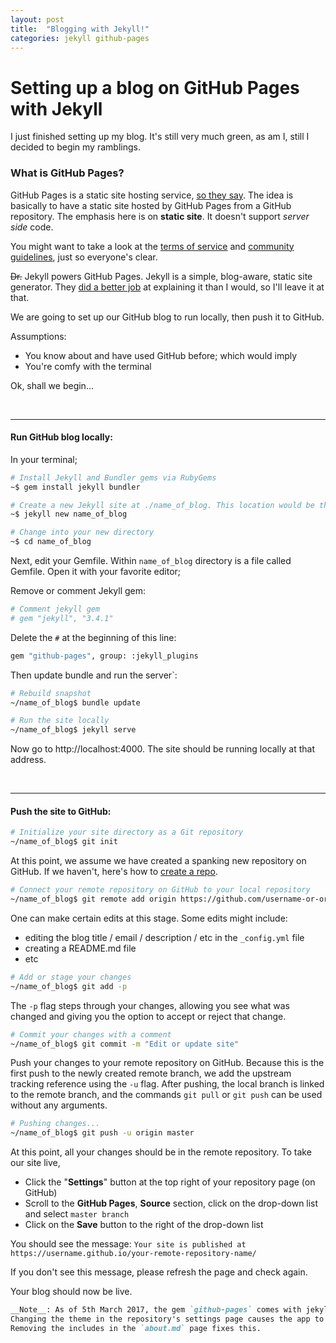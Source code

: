 ```yaml
---
layout: post
title:  "Blogging with Jekyll!"
categories: jekyll github-pages
---
```


# Setting up a blog on GitHub Pages with Jekyll

I just finished setting up my blog. It's still very much green, as am I, still I decided to begin my ramblings.

### What is GitHub Pages?
GitHub Pages is a static site hosting service, [so they say](https://help.github.com/articles/what-is-github-pages/). The idea is basically to have a static site hosted by GitHub Pages from a GitHub repository. The emphasis here is on **static site**. It doesn't support _server side_ code.

You might want to take a look at the [terms of service](https://help.github.com/articles/github-terms-of-service/) and [community guidelines](https://help.github.com/articles/github-community-guidelines/), just so everyone's clear. 

~~Dr.~~ Jekyll powers GitHub Pages. Jekyll is a simple, blog-aware, static site generator. They [did a better job](https://jekyllrb.com/docs/home/#so-what-is-jekyll-exactly) at explaining it than I would, so I'll leave it at that.

We are going to set up our GitHub blog to run locally, then push it to GitHub.

Assumptions: 
- You know about and have used GitHub before; which would imply
- You're comfy with the terminal

Ok, shall we begin...

<br>

---

#### Run GitHub blog locally:

In your terminal;

```bash
# Install Jekyll and Bundler gems via RubyGems
~$ gem install jekyll bundler

# Create a new Jekyll site at ./name_of_blog. This location would be the root directory of your blog
~$ jekyll new name_of_blog

# Change into your new directory
~$ cd name_of_blog
```

Next, edit your Gemfile. Within `name_of_blog` directory is a file called Gemfile. Open it with your favorite editor;

Remove or comment Jekyll gem:

```bash
# Comment jekyll gem
# gem "jekyll", "3.4.1"
```

Delete the `#` at the beginning of this line:

```bash
gem "github-pages", group: :jekyll_plugins
```

Then update bundle and run the server`:

```bash
# Rebuild snapshot
~/name_of_blog$ bundle update

# Run the site locally
~/name_of_blog$ jekyll serve
```

Now go to http://localhost:4000. The site should be running locally at that address.

<br>

---

#### Push the site to GitHub:

```bash
# Initialize your site directory as a Git repository
~/name_of_blog$ git init
```

At this point, we assume we have created a spanking new repository on GitHub. If we haven't, here's how to [create a repo](https://help.github.com/articles/create-a-repo/).

```bash
# Connect your remote repository on GitHub to your local repository
~/name_of_blog$ git remote add origin https://github.com/username-or-organization-name/your-remote-repository-name.git
```

One can make certain edits at this stage. Some edits might include:

* editing the blog title / email / description / etc in the `_config.yml` file
* creating a README.md file
* etc


```bash
# Add or stage your changes
~/name_of_blog$ git add -p
```

The `-p` flag steps through your changes, allowing you see what was changed and giving you the option to accept or reject that change.

```bash
# Commit your changes with a comment
~/name_of_blog$ git commit -m "Edit or update site"
```

Push your changes to your remote repository on GitHub. Because this is the first push to the newly created remote branch, we add the upstream tracking reference using the `-u` flag.
After pushing, the local branch is linked to the remote branch, and the commands `git pull` or `git push` can be used without any arguments.

```bash
# Pushing changes...
~/name_of_blog$ git push -u origin master
```

At this point, all your changes should be in the remote repository. To take our site live,

* Click the "__Settings__" button at the top right of your repository page (on GitHub)
* Scroll to the __GitHub Pages__, __Source__ section, click on the drop-down list and select `master branch`
* Click on the __Save__ button to the right of the drop-down list


You should see the message:
`Your site is published at https://username.github.io/your-remote-repository-name/`

If you don't see this message, please refresh the page and check again.

Your blog should now be live.

```markdown
__Note__: As of 5th March 2017, the gem `github-pages` comes with jekyll version 3.3.1
Changing the theme in the repository's settings page causes the app to break. 
Removing the includes in the `about.md` page fixes this.
```